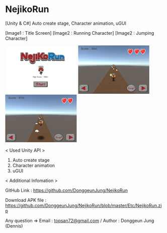 # NejikoRun

[Unity & C#] Auto create stage, Character animation, uGUI


[Image1 : Title Screen]
[Image2 : Running Character]
[Image2 : Jumping Character]

<div>
<img src="https://github.com/DonggeunJung/NejikoRun/blob/master/Etc/NejikoRun_Capture01.png?raw=true width="400px"></img>
<img src="https://github.com/DonggeunJung/NejikoRun/blob/master/Etc/NejikoRun_Capture02.png?raw=true width="400px"></img>
<img src="https://github.com/DonggeunJung/NejikoRun/blob/master/Etc/NejikoRun_Capture03.png?raw=true width="400px"></img>
</div>


< Used Unity API >
1. Auto create stage
2. Character animation
3. uGUI


< Additional Infomation >

GitHub Link : https://github.com/DonggeunJung/NejikoRun

Download APK file : https://github.com/DonggeunJung/NejikoRun/blob/master/Etc/NejikoRun.zip

Any question => Email : topsan72@gmail.com / Author : Donggeun Jung (Dennis)
